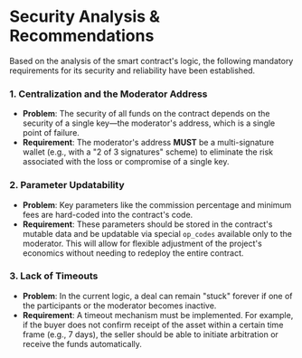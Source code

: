 # Security Analysis & Recommendations

Based on the analysis of the smart contract's logic, the following mandatory requirements for its security and reliability have been established.

### 1. Centralization and the Moderator Address

* **Problem**: The security of all funds on the contract depends on the security of a single key—the moderator's address, which is a single point of failure.
* **Requirement**: The moderator's address **MUST** be a multi-signature wallet (e.g., with a "2 of 3 signatures" scheme) to eliminate the risk associated with the loss or compromise of a single key.

### 2. Parameter Updatability

* **Problem**: Key parameters like the commission percentage and minimum fees are hard-coded into the contract's code.
* **Requirement**: These parameters should be stored in the contract's mutable data and be updatable via special `op_codes` available only to the moderator. This will allow for flexible adjustment of the project's economics without needing to redeploy the entire contract.

### 3. Lack of Timeouts

* **Problem**: In the current logic, a deal can remain "stuck" forever if one of the participants or the moderator becomes inactive.
* **Requirement**: A timeout mechanism must be implemented. For example, if the buyer does not confirm receipt of the asset within a certain time frame (e.g., 7 days), the seller should be able to initiate arbitration or receive the funds automatically.